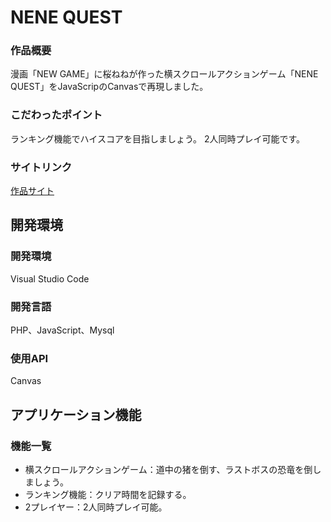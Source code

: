 # NENE QUEST
### 作品概要
漫画「NEW GAME」に桜ねねが作った横スクロールアクションゲーム「NENE QUEST」をJavaScripのCanvasで再現しました。

### こだわったポイント
ランキング機能でハイスコアを目指しましょう。 
2人同時プレイ可能です。

### サイトリンク
[作品サイト](https://aquakuma.xrea.jp/nene_quest/)

## 開発環境
### 開発環境
Visual Studio Code  

### 開発言語
PHP、JavaScript、Mysql

### 使用API
Canvas

## アプリケーション機能

### 機能一覧
- 横スクロールアクションゲーム：道中の猪を倒す、ラストボスの恐竜を倒しましょう。
- ランキング機能：クリア時間を記録する。
- 2プレイヤー：2人同時プレイ可能。

